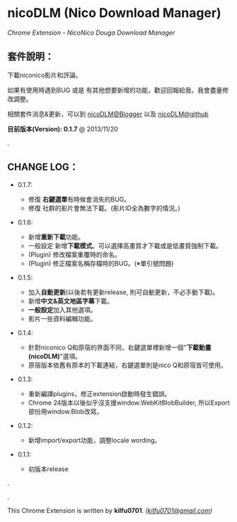 nicoDLM (Nico Download Manager)
=====
 
*Chrome Extension - NicoNico Douga Download Manager*
 
套件說明：
-----
下載niconico影片和評論。

如果有使用時遇到BUG 或是 有其他想要新增的功能，歡迎回報給我，我會盡量修改調整。

相關套件消息&更新，可以到 [nicoDLM@Blogger](http://kilfu0701.blogspot.tw/2012/12/nico-download-manager-nicodlm.html) 以及 [nicoDLM@github](https://github.com/kilfu0701/nicoDLM)

**目前版本(Version): 0.1.7** @ 2013/11/20

.  

CHANGE LOG：
-----
  * 0.1.7:
    * 修復 **右鍵選單**有時候會消失的BUG。
    * 修復 社群的影片會無法下載。(影片ID全為數字的情況。)

  * 0.1.6:    
    * 新增**重新下載**功能。
    * 一般設定 新增**下載模式**。可以選擇高畫質才下載或是低畫質強制下載。
    * (Plugin) 修改檔案重覆時的命名。
    * (Plugin) 修正檔案名稱存檔時的BUG。(※單引號問題)
    
  * 0.1.5:    
    * 加入**自動更新**(以後若有更新release, 則可自動更新，不必手動下載)。 
    * 新增**中文&英文地區字幕**下載。
    * **一般設定**加入其他選項。
    * 影片一些資料編輯功能。

  * 0.1.4:  
    * 針對niconico Q和原宿的界面不同，右鍵選單裡新增一個"**下載動畫(nicoDLM)**"選項。
    * 原宿版本依舊有原本的下載連結，右鍵選單則是nico Q和原宿皆可使用。

  * 0.1.3: 
    * 重新編譯plugins，修正extension啟動時發生錯誤。
    * Chrome 24版本以後似乎沒支援window.WebKitBlobBuilder, 所以Export部份用window.Blob改寫。

  * 0.1.2:  
    * 新增import/export功能，調整locale wording。

  * 0.1.1: 
    * 初版本release

.

.

This Chrome Extension is written by **kilfu0701**. *(kilfu0701@gmail.com)*
